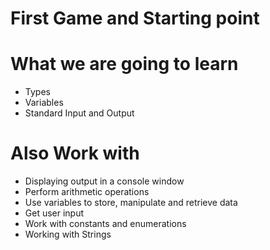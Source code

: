# First Game and Starting point 

# What we are going to learn 
 - Types
 - Variables
 - Standard Input and Output 
  
# Also Work with 
- Displaying output in a console window 
- Perform arithmetic operations
- Use variables to store, manipulate and retrieve data 
- Get user input 
- Work with constants and enumerations 
- Working with Strings 
  